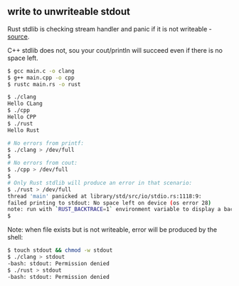 ## write to unwriteable stdout

Rust stdlib is checking stream handler and panic if it is not writeable - 
[source](https://github.com/rust-lang/rust/blob/80c091958f05e573433df974f8d2f2bc3a3eadfb/library/std/src/io/stdio.rs#L1122).

C++ stdlib does not, sou your cout/println will succeed even if there is no space left.

```bash
$ gcc main.c -o clang
$ g++ main.cpp -o cpp
$ rustc main.rs -o rust

$ ./clang
Hello CLang
$ ./cpp
Hello CPP
$ ./rust
Hello Rust

# No errors from printf:
$ ./clang > /dev/full
$
# No errors from cout:
$ ./cpp > /dev/full
$
# Only Rust stdlib will produce an error in that scenario:
$ ./rust > /dev/full
thread 'main' panicked at library/std/src/io/stdio.rs:1118:9:
failed printing to stdout: No space left on device (os error 28)
note: run with `RUST_BACKTRACE=1` environment variable to display a backtrace
$
```

Note: when file exists but is not writeable, error will be produced by the shell:

```bash
$ touch stdout && chmod -w stdout
$ ./clang > stdout
-bash: stdout: Permission denied
$ ./rust > stdout
-bash: stdout: Permission denied
```
